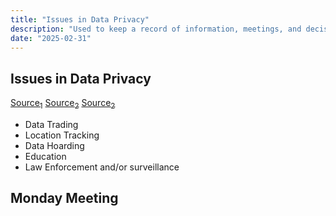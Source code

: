 ```yaml
---
title: "Issues in Data Privacy"
description: "Used to keep a record of information, meetings, and decisions made by the team"
date: "2025-02-31"
---
```


## Issues in Data Privacy

[Source$_1$](https://digitalprivacy.ieee.org/publications/topics/ethical-issues-related-to-data-privacy-and-security-why-we-must-balance-ethical-and-legal-requirements-in-the-connected-world)
[Source$_2$](https://www.datagrail.io/blog/data-privacy/data-privacy-issues/)
[Source$_2$](https://www.pewresearch.org/internet/2023/10/18/views-of-data-privacy-risks-personal-data-and-digital-privacy-laws/)

- Data Trading
- Location Tracking
- Data Hoarding
- Education
- Law Enforcement and/or surveillance

## Monday Meeting